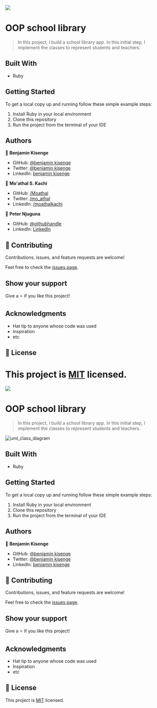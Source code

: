 ![](https://img.shields.io/badge/Microverse-blueviolet)

# OOP school library

> In this project, I build a school library app. In this initial step, I implement the classes to represent students and teachers.

## Built With

- Ruby

## Getting Started

To get a local copy up and running follow these simple example steps:

1. Install Ruby in your local environment
2. Clone this repository
3. Run the project from the terminal of your IDE

## Authors

👤  **Benjamin Kisenge**

* GitHub: [@benjamin kisenge](https://github.com/iambenkis)
* Twitter: [@benjamin kisenge](https://twitter.com/iambenkis)
* LinkedIn: [benjamin kisenge](https://www.linkedin.com/in/ben-kisenge/)


👤 **Mo'athal S. Kachi**

- GitHub: [/Moathal](https://github.com/Moathal)
- Twitter: [/mo_athal](https://twitter.com/mo_athal)
- LinkedIn: [/moathalkachi](https://linkedin.com/in/moathalkachi)

👤 **Peter Njuguna**

- GitHub: [@githubhandle](https://github.com/peterboro)
- LinkedIn: [LinkedIn](https://www.linkedin.com/in/peter-boro-njuguna/)


## 🤝 Contributing

Contributions, issues, and feature requests are welcome!

Feel free to check the [issues page](../../issues/).

## Show your support

Give a ⭐️ if you like this project!

## Acknowledgments

- Hat tip to anyone whose code was used
- Inspiration
- etc

## 📝 License

This project is [MIT](./LICENSE) licensed.
=======
![](https://img.shields.io/badge/Microverse-blueviolet)

# OOP school library

> In this project, I build a school library app. In this initial step, I implement the classes to represent students and teachers.

![uml_class_diagram](https://user-images.githubusercontent.com/80458199/201545623-eff44f48-c1bb-42b9-98b2-bc706b0da2cd.png)

## Built With

- Ruby

## Getting Started

To get a local copy up and running follow these simple example steps:

1. Install Ruby in your local environment
2. Clone this repository
3. Run the project from the terminal of your IDE

## Authors

👤  **Benjamin Kisenge**

* GitHub: [@benjamin kisenge](https://github.com/iambenkis)
* Twitter: [@benjamin kisenge](https://twitter.com/iambenkis)
* LinkedIn: [benjamin kisenge](https://www.linkedin.com/in/ben-kisenge/)

## 🤝 Contributing

Contributions, issues, and feature requests are welcome!

Feel free to check the [issues page](../../issues/).

## Show your support

Give a ⭐️ if you like this project!

## Acknowledgments

- Hat tip to anyone whose code was used
- Inspiration
- etc

## 📝 License

This project is [MIT](./LICENSE) licensed.


